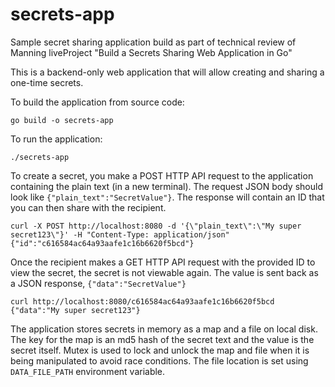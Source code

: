 # secrets-app
Sample secret sharing application build as part of technical review of Manning liveProject "Build a Secrets Sharing Web Application in Go"

This is a backend-only web application that will allow creating and sharing a one-time secrets.

To build the application from source code:
```
go build -o secrets-app
```

To run the application:
```
./secrets-app
```

To create a secret, you make a POST HTTP API request to the application containing the plain text (in a new terminal). The request JSON body should look like `{"plain_text":"SecretValue"}`. The response will contain an ID that you can then share with the recipient.

```
curl -X POST http://localhost:8080 -d '{\"plain_text\":\"My super secret123\"}' -H "Content-Type: application/json"
{"id":"c616584ac64a93aafe1c16b6620f5bcd"}
```

Once the recipient makes a GET HTTP API request with the provided ID to view the secret, the secret is not viewable again. The value is sent back as a JSON response, `{"data":"SecretValue"}`
```
curl http://localhost:8080/c616584ac64a93aafe1c16b6620f5bcd
{"data":"My super secret123"}
```

The application stores secrets in memory as a map and a file on local disk. The key for the map is an md5 hash of the secret text and the value is the secret itself. Mutex is used to lock and unlock the map and file when it is being manipulated to avoid race conditions. The file location is set using `DATA_FILE_PATH` environment variable.

